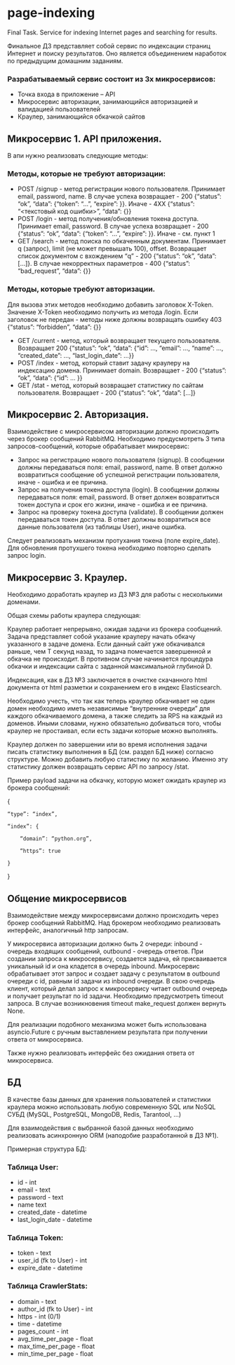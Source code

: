 # page-indexing
Final Task. Service for indexing Internet pages and searching for results. 

Финальное ДЗ представляет собой сервис по индексации страниц Интернет и поиску результатов. Оно является объединением наработок по предыдущим домашним заданиям.
### Разрабатываемый сервис состоит из 3х микросервисов:
- Точка входа в приложение – API
- Микросервис авторизации, занимающийся авторизацией и валидацией пользователей
- Краулер, занимающийся обкачкой сайтов

## Микросервис 1. API приложения.
В апи нужно реализовать следующие методы:
### Методы, которые не требуют авторизации:
- POST /signup - метод регистрации нового пользователя. Принимает email, password, name. В случае успеха возвращает - 200 {“status”: “ok”, “data”: {“token”: “...”, “expire”: <timestamp>}}. Иначе - 4ХХ {“status”: “<текстовый код ошибки>”, “data”: {}}
- POST /login - метод получения/обновления токена доступа. Принимает email, password. В случае успеха возвращает - 200 {“status”: “ok”, “data”: {“token”: “...”, “expire”: <timestamp>}}. Иначе - см. пункт 1
- GET /search - метод поиска по обкаченным документам. Принимает q (запрос), limit (не может превышать 100), offset. Возвращает список документом с вхождением “q” - 200 {“status”: “ok”, “data”: [...]}. В случае некорректных параметров - 400 {“status”: “bad_request”, “data”: {}}

### Методы, которые требуют авторизации. 
Для вызова этих методов необходимо добавить заголовок X-Token. Значение X-Token необходимо получить из метода /login. Если заголовок не передан - методы ниже должны возвращать ошибку 403 {“status”: “forbidden”, “data”: {}}
- GET /current - метод, который возвращает текущего пользователя. Возвращает 200 {“status”: “ok”, “data”: {“id”: …, “email”:  …, “name”: …, “created_date”: …, “last_login_date”: …}}
- POST /index - метод, который ставит задачу краулеру на индексацию домена. Принимает domain. Возвращает - 200 {“status”: “ok”, “data”: {“id”: … }}
- GET /stat - метод, который возвращает статистику по сайтам пользователя. Возвращает - 200 {“status”: “ok”, “data”: [...]}

## Микросервис 2. Авторизация.
Взаимодействие с микросервисом авторизации должно происходить через брокер сообщений RabbitMQ.
Необходимо предусмотреть 3 типа запросов-сообщений, которые обрабатывает микросервис:
- Запрос на регистрацию нового пользователя (signup). В сообщении должны передаваться поля: email, password, name. В ответ должно возвратиться сообщение об успешной регистрации пользователя, иначе - ошибка и ее причина.
- Запрос на получения токена доступа (login). В сообщении должны передаваться поля: email, password. В ответ должен возвратиться токен доступа и срок его жизни, иначе - ошибка и ее причина.
- Запрос на проверку токена доступа (validate). В сообщении должен передаваться токен доступа. В ответ должны возвратиться все данные пользователя (из таблицы User), иначе ошибка.

Следует реализовать механизм протухания токена (поле expire_date). Для обновления протухшего токена необходимо повторно сделать запрос login.

## Микросервис 3. Краулер.
Необходимо доработать краулер из ДЗ №3 для работы с несколькими доменами.

Общая схемы работы краулера следующая:

Краулер работает непрерывно, ожидая задачи из брокера сообщений. Задача представляет собой указание краулеру начать обкачу указанного в задаче домена. Если данный сайт уже обкачивался раньше, чем T секунд назад, то задача помечается завершенной и обкачка не происходит. В противном случае начинается процедура обкачки и индексации сайта с заданной максимальной глубиной D.

Индексация, как в ДЗ №3 заключается в очистке скачанного html документа от html разметки и сохранением его в индекс Elasticsearch.

Необходимо учесть, что так как теперь краулер обкачивает не один домен необходимо иметь независимые “внутренние очереди” для каждого обкачиваемого домена, а также следить за RPS на каждый из доменов. Иными словами, нужно обязательно добиваться того, чтобы краулер не простаивал, если есть задачи которые можно выполнять.

Краулер должен по завершении или во время исполнения задачи писать статистику выполнения в БД (см. раздел БД ниже) согласно структуре. Можно добавить любую статистику по желанию. Именно эту статистику должен возвращать сервис API по запросу /stat.

Пример payload задачи на обкачку, которую может ожидать краулер из брокера сообщений:

{

    “type”: “index”,
    
    “index”: {
    
        “domain”: “python.org”,
        
        “https”: true
        
    }
    
}

## Общение микросервисов
Взаимодействие между микросервисами должно происходить через брокер сообщений RabbitMQ. Над брокером необходимо реализовать интерфейс, аналогичный http запросам.

У микросервиса авторизации должно быть 2 очереди: inbound - очередь входящих сообщений, outbound - очередь ответов. При создании запроса к микросервису, создается задача, ей присваивается уникальный id и она кладется в очередь inbound. Микросервис обрабатывает этот запрос и создает задачу с результатом в outbound очереди с id, равным id задачи из inbound очереди. В свою очередь клиент, который делал запрос к микросервису читает outbound очередь и получает результат по id задачи. Необходимо предусмотреть timeout запроса. В случае возникновения timeout make_request должен вернуть None.

Для реализации подобного механизма может быть использована asyncio.Future с ручным выставлением результата при получении ответа от микросервиса.

Также нужно реализовать интерфейс без ожидания ответа от микросервиса.

## БД
В качестве базы данных для хранения пользователей и статистики краулера можно использовать любую современную SQL или NoSQL СУБД (MySQL, PostgreSQL, MongoDB, Redis, Tarantool, ...)

Для взаимодействия с выбранной базой данных необходимо реализовать асинхронную ORM (наподобие разработанной в ДЗ №1).

Примерная структура БД:
### Таблица User:
- id - int
- email - text
- password - text
- name text
- created_date - datetime
- last_login_date - datetime
### Таблица Token:
- token - text
- user_id (fk to User) - int
- expire_date - datetime
### Таблица CrawlerStats:
- domain - text
- author_id (fk to User) - int
- https - int (0/1)
- time - datetime
- pages_count - int
- avg_time_per_page - float
- max_time_per_page - float
- min_time_per_page - float

